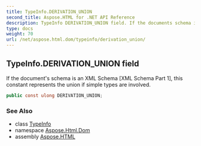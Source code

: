 ```yaml
---
title: TypeInfo.DERIVATION_UNION
second_title: Aspose.HTML for .NET API Reference
description: TypeInfo DERIVATION_UNION field. If the documents schema is an XML Schema XML Schema Part 1 this constant represents the union if simple types are involved
type: docs
weight: 70
url: /net/aspose.html.dom/typeinfo/derivation_union/
---
```

## TypeInfo.DERIVATION_UNION field

If the document's schema is an XML Schema [XML Schema Part 1], this constant represents the union if simple types are involved.

```csharp
public const ulong DERIVATION_UNION;
```

### See Also

* class [TypeInfo](../)
* namespace [Aspose.Html.Dom](../../../aspose.html.dom/)
* assembly [Aspose.HTML](../../../)
